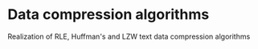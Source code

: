 # Data compression algorithms
Realization of RLE, Huffman's and LZW text data compression algorithms
